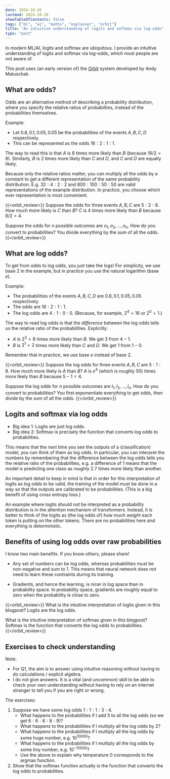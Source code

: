 ```yaml
---
date: 2024-10-26
lastmod: 2024-10-26
showTableOfContents: false
tags: ["ml", "ai", "maths", "explainer", "orbit"]
title: "An intuitive understanding of logits and softmax via log-odds"
type: "post"
---
```

In modern ML/AI, logits and softmax are ubiquitous.
I provide an intuitive understanding of logits and softmax via log-odds, which most people are not aware of.

This post uses (an early version of) the [Orbit](https://withorbit.com/) system developed by Andy Matuschak.

## What are odds?

Odds are an alternative method of describing a probability distribution, where you specify the relative ratios of probabilties, instead of the probabilities themselves.

Example:
- Let $0.8, 0.1, 0.05, 0.05$ be the probabilities of the events $A, B, C, D$ respectively.
- This can be represented as the odds $16:2:1:1$.

The way to read this is that $A$ is $8$ times more likely than $B$ (because $16/2 = 8$).
Similarly, $B$ is $2$ times more likely than $C$ and $D$, and $C$ and $D$ are equally likely.

Because only the relative ratios matter, you can multiply all the odds by a constant to get a different representation of the same probability distribution.
E.g. $32:4:2:2$ and $800:100:50:50$ are valid representations of the example distribution.
In practice, you choose which ever representation is most convenient.

{{<orbit_review>}}
Suppose the odds for three events $A, B, C$ are $5:2:8$. How much more likely is $C$ than $B$?
$C$ is $4$ times more likely than $B$ because $8/2 = 4$.

Suppose the odds for $n$ possible outcomes are $o_1, o_2, \ldots, o_n$. How do you convert to probabilities?
You divide everything by the sum of all the odds.
{{</orbit_review>}}


## What are log odds?

To get from odds to log odds, you just take the logs!
For simplicity, we use base 2 in the example, but in practice you use the natural logarithm (base $e$).

Example:
- The probabilities of the events $A, B, C, D$ are $0.8, 0.1, 0.05, 0.05$ respectively.
- The odds are $16:2:1:1$.
- The log odds are $4:1:0:0$. (Because, for example, $2^4 = 16$ or $2^0 = 1$.)

The way to read log odds is that the *difference* between the log odds tells us the relative ratio of the probabilities. Explicitly:
- $A$ is $2^3 = 8$ times more likely than $B$. We get $3$ from $4 - 1$.
- $B$ is $2^1 = 2$ times more likely than $C$ and $D$. We get $1$ from $1 - 0$.

Remember that in practice, we use base $e$ instead of base $2$.

{{<orbit_review>}}
Suppose the log odds for three events $A, B, C$ are $5:1:8$. How much more likely is $A$ than $B$?
$A$ is $e^4$ (which is roughly 50) times more likely than $B$ because $5 - 1 = 4$.

Suppose the log odds for $n$ possible outcomes are $l_1, l_2, \ldots, l_n$. How do you convert to probabilities?
You first exponentiate everything to get odds, then divide by the sum of all the odds.
{{</orbit_review>}}


## Logits and softmax via log odds

- Big idea 1: Logits are just log odds.
- Big idea 2: Softmax is precisely the function that converts log odds to probabilities.

This means that the next time you see the outputs of a (classification) model, you can think of them as log odds.
In particular, you can interpret the numbers by remembering that the difference between the log odds tells you the relative ratio of the probabilities, e.g. a difference of $1$ means that the model is predicting one class as roughly $2.7$ times more likely than another.

An important detail to keep in mind is that in order for this interpretation of logits as log odds to be valid, the training of the model must be done in a way so that the outputs are calibrated to be probabilities.
(This is a big benefit of using cross entropy loss.)

An example where logits should *not* be interpreted as a probability distribution is in the attention mechanism of transformers.
Instead, it is better to think of the logits as (the log odds of) how much *weight* each token is putting on the other tokens.
There are no probabilities here and everything is deterministic.

## Benefits of using log odds over raw probabilities

I know two main benefits. If you know others, please share!

- Any set of numbers can be log odds, whereas probabilities must be non-negative and sum to $1$.
This means that neural network does not need to learn these contraints during its training.

- Gradients, and hence the learning, is nicer in log space than in probability space.
In probability space, gradients are roughly equal to zero when the probability is close to zero.

{{<orbit_review>}}
What is the intuitive interpretation of logits given in this blogpost?
Logits are the log odds.

What is the intuitive interpretation of softmax given in this blogpost?
Softmax is the function that converts the log odds to probabilities.
{{</orbit_review>}}


## Exercises to check understanding

Note:
- For Q1, the aim is to answer using intuitive reasoning without having to do calculations / explicit algebra.
- I do not give answers.
It is a vital (and uncommon) skill to be able to check your own understanding without having to rely on an internet stranger to tell you if you are right or wrong.

The exercises:
1. Suppose we have some log odds $1:1:1:3:4$.
    - What happens to the probabilities if I add $5$ to all the log odds (so we get $6:6:6:8:9$)?
    - What happens to the probabilities if I multiply all the log odds by $2$?
    - What happens to the probabilities if I multiply all the log odds by some huge number, e.g. $10^{10000}$?
    - What happens to the probabilities if I multiply all the log odds by some tiny number, e.g. $10^{-10000}$?
    - Use the above to explain why temperature 0 corresponds to the argmax function.
1. Show that the softmax function actually is the function that converts the log odds to probabilities.